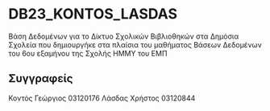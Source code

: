 # DB23_KONTOS_LASDAS
Βάση Δεδομένων για το Δίκτυο Σχολικών Βιβλιοθηκών στα Δημόσια Σχολεία που δημιουργήκε στα πλαίσια του μαθήματος Βάσεων Δεδομένων του 6ου εξαμήνου της Σχολής ΗΜΜΥ του ΕΜΠ
## Συγγραφείς 
Κοντός Γεώργιος 03120176 
Λάσδας Χρήστος 03120844
